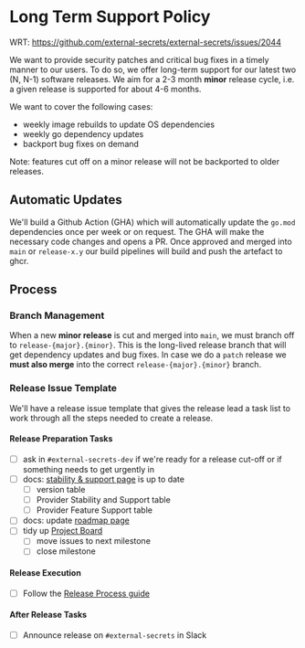 # Long Term Support Policy

WRT: https://github.com/external-secrets/external-secrets/issues/2044

We want to provide security patches and critical bug fixes in a timely manner to our users.
To do so, we offer long-term support for our latest two (N, N-1) software releases.
We aim for a 2-3 month **minor** release cycle, i.e. a given release is supported for about 4-6 months.

We want to cover the following cases:

* weekly image rebuilds to update OS dependencies
* weekly go dependency updates
* backport bug fixes on demand

Note: features cut off on a minor release will not be backported to older releases.
## Automatic Updates

We'll build a Github Action (GHA) which will automatically update the `go.mod` dependencies once per week or on request.
The GHA will make the necessary code changes and opens a PR. Once approved and merged into `main` or `release-x.y` our build pipelines
will build and push the artefact to ghcr.

## Process

### Branch Management

When a new **minor release** is cut and merged into `main`, we must branch off to `release-{major}.{minor}`.
This is the long-lived release branch that will get dependency updates and bug fixes.
In case we do a `patch` release we **must also merge** into the correct `release-{major}.{minor}` branch.

### Release Issue Template

We'll have a release issue template that gives the release lead a task list to work through all the steps needed to create a release.

#### Release Preparation Tasks
- [ ] ask in `#external-secrets-dev` if we're ready for a release cut-off or if something needs to get urgently in
- [ ] docs: [stability & support page](https://external-secrets.io/main/introduction/stability-support/) is up to date
    - [ ] version table
    - [ ] Provider Stability and Support table
    - [ ] Provider Feature Support table
- [ ] docs: update [roadmap page](https://external-secrets.io/main/contributing/roadmap/)
- [ ] tidy up [Project Board](https://github.com/orgs/external-secrets/projects/2)
    - [ ] move issues to next milestone
    - [ ] close milestone

#### Release Execution
- [ ] Follow the [Release Process guide](https://external-secrets.io/main/contributing/release/)

#### After Release Tasks
- [ ] Announce release on `#external-secrets` in Slack

